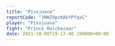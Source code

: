```yaml
---
title: "Pissjuana"
reportCode: "3NWZ9pcKAbYPfqxC"
player: "Pissjuana"
fight: "Prince Malchezaar"
date: 2021-10-08T19:17:48.190000+00:00
---
```

